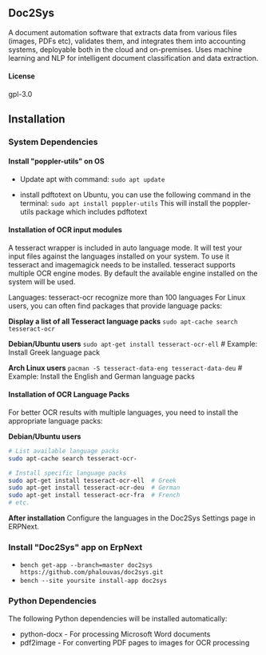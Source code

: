 ## Doc2Sys

A document automation software that extracts data from various files (images, PDFs etc), validates them, and integrates them into accounting systems, deployable both in the cloud and on-premises. Uses machine learning and NLP for intelligent document classification and data extraction.

#### License

gpl-3.0

## Installation
### System Dependencies

#### Install "poppler-utils" on OS
* Update apt with command: `sudo apt update`

* install pdftotext on Ubuntu, you can use the following command in the terminal:
`sudo apt install poppler-utils`
This will install the poppler-utils package which includes pdftotext

#### Installation of OCR input modules
A tesseract wrapper is included in auto language mode. It will test your input files against the languages installed on your system. To use it tesseract and imagemagick needs to be installed. tesseract supports multiple OCR engine modes. By default the available engine installed on the system will be used.

Languages: tesseract-ocr recognize more than 100 languages For Linux users, you can often find packages that provide language packs:

**Display a list of all Tesseract language packs**
`sudo apt-cache search tesseract-ocr`

**Debian/Ubuntu users**
`sudo apt-get install tesseract-ocr-ell`  # Example: Install Greek language pack

**Arch Linux users**
`pacman -S tesseract-data-eng tesseract-data-deu` # Example: Install the English and German language packs

#### Installation of OCR Language Packs
For better OCR results with multiple languages, you need to install the appropriate language packs:

**Debian/Ubuntu users**
```bash
# List available language packs
sudo apt-cache search tesseract-ocr-

# Install specific language packs
sudo apt-get install tesseract-ocr-ell  # Greek
sudo apt-get install tesseract-ocr-deu  # German
sudo apt-get install tesseract-ocr-fra  # French
# etc.
```

**After installation**
Configure the languages in the Doc2Sys Settings page in ERPNext.

### Install "Doc2Sys" app on ErpNext
* `bench get-app --branch=master doc2sys https://github.com/phalouvas/doc2sys.git`
* `bench --site yoursite install-app doc2sys`

### Python Dependencies
The following Python dependencies will be installed automatically:
* python-docx - For processing Microsoft Word documents
* pdf2image - For converting PDF pages to images for OCR processing
